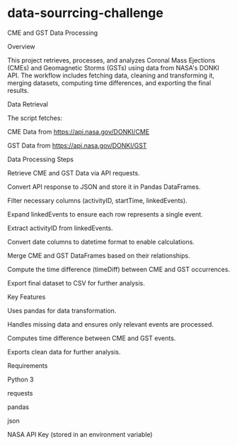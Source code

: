 # data-sourrcing-challenge
CME and GST Data Processing

Overview

This project retrieves, processes, and analyzes Coronal Mass Ejections (CMEs) and Geomagnetic Storms (GSTs) using data from NASA's DONKI API. The workflow includes fetching data, cleaning and transforming it, merging datasets, computing time differences, and exporting the final results.

Data Retrieval

The script fetches:

CME Data from https://api.nasa.gov/DONKI/CME

GST Data from https://api.nasa.gov/DONKI/GST

Data Processing Steps

Retrieve CME and GST Data via API requests.

Convert API response to JSON and store it in Pandas DataFrames.

Filter necessary columns (activityID, startTime, linkedEvents).

Expand linkedEvents to ensure each row represents a single event.

Extract activityID from linkedEvents.

Convert date columns to datetime format to enable calculations.

Merge CME and GST DataFrames based on their relationships.

Compute the time difference (timeDiff) between CME and GST occurrences.

Export final dataset to CSV for further analysis.

Key Features

Uses pandas for data transformation.

Handles missing data and ensures only relevant events are processed.

Computes time difference between CME and GST events.

Exports clean data for further analysis.

Requirements

Python 3

requests

pandas

json

NASA API Key (stored in an environment variable)